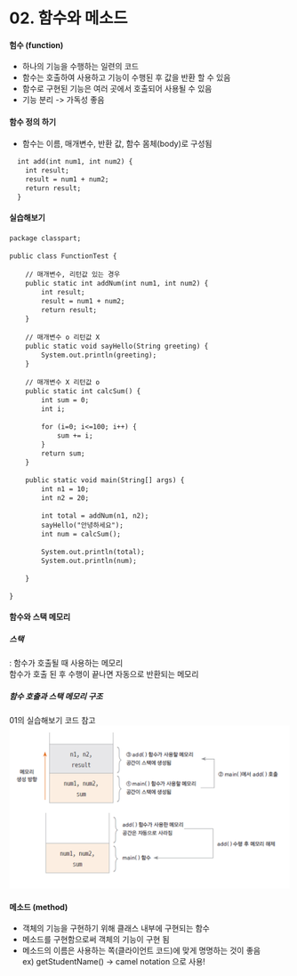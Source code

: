 # 02. 함수와 메소드
  
  
#### 험수 (function)
* 하나의 기능을 수행하는 일련의 코드  
* 함수는 호출하여 사용하고 기능이 수행된 후 값을 반환 할 수 있음  
* 함수로 구현된 기능은 여러 곳에서 호출되어 사용될 수 있음    
* 기능 분리 -> 가독성 좋음  
  
#### 함수 정의 하기
* 함수는 이름, 매개변수, 반환 값, 함수 몸체(body)로 구성됨
````
  int add(int num1, int num2) {  
    int result;  
    result = num1 + num2;  
    return result;  
  }
````
  
#### 실습해보기
```
package classpart;

public class FunctionTest {

	// 매개변수, 리턴값 있는 경우
	public static int addNum(int num1, int num2) {
		int result;
		result = num1 + num2;
		return result;
	}
	
	// 매개변수 o 리턴값 X
	public static void sayHello(String greeting) {
		System.out.println(greeting);
	}
	
	// 매개변수 X 리턴값 o
	public static int calcSum() {
		int sum = 0;
		int i;
		
		for (i=0; i<=100; i++) {
			sum += i;
		}
		return sum;
	}
	
	public static void main(String[] args) {
		int n1 = 10;
		int n2 = 20;
		
		int total = addNum(n1, n2);
		sayHello("안녕하세요");
		int num = calcSum();
		
		System.out.println(total);
		System.out.println(num);
		
	}

}
```

#### 함수와 스택 메모리  
##### 스택
: 함수가 호출될 때 사용하는 메모리  
함수가 호출 된 후 수행이 끝나면 자동으로 반환되는 메모리  
##### 함수 호출과 스택 메모리 구조  
01의 실습해보기 코드 참고  
![stackMemory](./image/stackMemory.PNG)  

#### 메소드 (method)  
* 객체의 기능을 구현하기 위해 클래스 내부에 구현되는 함수  
* 메소드를 구현함으로써 객체의 기능이 구현 됨  
* 메소드의 이름은 사용하는 쪽(클라이언트 코드)에 맞게 명명하는 것이 좋음  
ex) getStudentName() -> camel notation 으로 사용!
